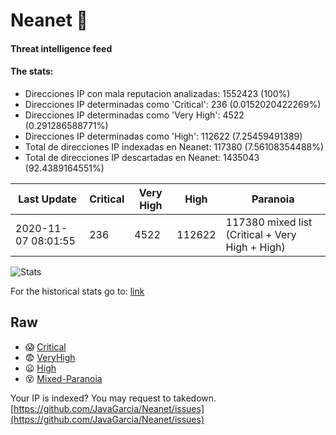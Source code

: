 # Neanet :hocho:
#### Threat intelligence feed
#### The stats:

- Direcciones IP con mala reputacion analizadas: 1552423 (100%)
- Direcciones IP determinadas como 'Critical':  236 (0.0152020422269%)
- Direcciones IP determinadas como 'Very High':  4522 (0.291286588771%)
- Direcciones IP determinadas como 'High':  112622 (7.25459491389)
- Total de direcciones IP indexadas en Neanet:  117380 (7.56108354488%)
- Total de direcciones IP descartadas en Neanet:  1435043 (92.4389164551%)

| Last Update | Critical | Very High | High | Paranoia |
| --- | --- | --- | --- | --- |
| 2020-11-07 08:01:55 | 236 | 4522 | 112622 | 117380 mixed list (Critical + Very High + High)|

![Stats](https://docs.google.com/spreadsheets/d/e/2PACX-1vSnaNMIXVabIpDJjufMlzH7poXnshF3mgd8Is1g9ytUEzVsP5my4Trn8f-xkoLLQ38xpL3HtmUexLo6/pubchart?oid=501124687&format=image)

For the historical stats go to: [link](/stats.csv)
## Raw
- :scream: [Critical](https://raw.githubusercontent.com/JavaGarcia/Neanet/master/blacklists/neanet_critical.txt)
- :fearful: [VeryHigh](https://raw.githubusercontent.com/JavaGarcia/Neanet/master/blacklists/neanet_veryHigh.txtt)
- :frowning: [High](https://raw.githubusercontent.com/JavaGarcia/Neanet/master/blacklists/neanet_high.txt)
- :dizzy_face: [Mixed-Paranoia](https://raw.githubusercontent.com/JavaGarcia/Neanet/master/blacklists/neanet_all.txt)


Your IP is indexed? You may request to takedown. [https://github.com/JavaGarcia/Neanet/issues](https://github.com/JavaGarcia/Neanet/issues)












































































































































































































































































































































































































































































































































































































































































































































































































































































































































































































































































































































































































































































































































































































































































































































































































































































































































































































































































































































































































































